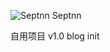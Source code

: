 ![Septnn](https://github.com/sepntt/septnn/blob/master/public/favicon.ico) Septnn

自用项目
v1.0 blog init
